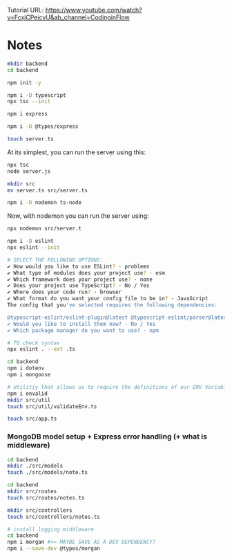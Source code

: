 Tutorial URL: https://www.youtube.com/watch?v=FcxjCPeicvU&ab_channel=CodinginFlow

# Notes

```bash
mkdir backend
cd backend

npm init -y

npm i -D typescript
npx tsc --init

npm i express

npm i -D @types/express

touch server.ts
```

At its simplest, you can run the server using this:

```bash
npx tsc
node server.js
```

```bash
mkdir src
mv server.ts src/server.ts
```

```bash
npm i -D nodemon ts-node
```

Now, with nodemon you can run the server using:

```bash
npx nodemon src/server.t
```

```bash
npm i -D eslint
npx eslint --init

# SELECT THE FOLLOWING OPTIONS:
✔ How would you like to use ESLint? · problems
✔ What type of modules does your project use? · esm
✔ Which framework does your project use? · none
✔ Does your project use TypeScript? · No / Yes
✔ Where does your code run? · browser
✔ What format do you want your config file to be in? · JavaScript
The config that you've selected requires the following dependencies:

@typescript-eslint/eslint-plugin@latest @typescript-eslint/parser@latest
✔ Would you like to install them now? · No / Yes
✔ Which package manager do you want to use? · npm
```

```bash
# TO check syntax
npx eslint . --ext .ts
```

```bash
cd backend
npm i dotenv
npm i mongoose
```

```bash
# Utilitiy that allows us to require the definitions of our ENV Variables
npm i envalid
mkdir src/util
touch src/util/validateEnv.ts
```

```bash
touch src/app.ts
```

### MongoDB model setup + Express error handling (+ what is middleware)

```bash
cd backend
mkdir ./src/models
touch ./src/models/note.ts
```

```bash
cd backend
mkdir src/routes
touch src/routes/notes.ts

mkdir src/controllers
touch src/controllers/notes.ts
```

```bash
# install logging middleware
cd backend
npm i morgan #<= MAYBE SAVE AS A DEV DEPENDENCY?
npm i --save-dev @types/morgan
```
